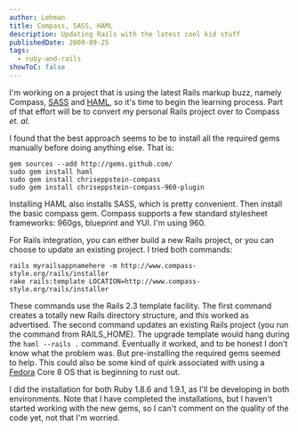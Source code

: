 ```yaml
---
author: Lehman
title: Compass, SASS, HAML
description: Updating Rails with the latest cool kid stuff
publishedDate: 2009-09-25
tags:
  - ruby-and-rails
showToC: false
---
```


I'm working on a project that is using the latest Rails markup buzz, namely Compass, [SASS](http://sass-lang.com/) and [HAML](http://haml.info/), so it's time to begin the learning process. Part of that effort will be to convert my personal Rails project over to Compass _et. al_.

I found that the best approach seems to be to install all the required gems manually before doing anything else. That is:

```shell
gem sources --add http://gems.github.com/
sudo gem install haml
sudo gem install chriseppstein-compass
sudo gem install chriseppstein-compass-960-plugin
```

Installing HAML also installs SASS, which is pretty convenient. Then install the basic compass gem. Compass supports a few standard stylesheet frameworks: 960gs, blueprint and YUI. I'm using 960.

For Rails integration, you can either build a new Rails project, or you can choose to update an existing project. I tried both commands:

```shell
rails myrailsappnamehere -m http://www.compass-style.org/rails/installer
rake rails:template LOCATION=http://www.compass-style.org/rails/installer
```

These commands use the Rails 2.3 template facility. The first command creates a totally new Rails directory structure, and this worked as advertised. The second command updates an existing Rails project (you run the command from RAILS_HOME). The upgrade template would hang during the `haml --rails .` command. Eventually it worked, and to be honest I don't know what the problem was. But pre-installing the required gems seemed to help. This could also be some kind of quirk associated with using a [Fedora](http://fedoraproject.org/) Core 8 OS that is beginning to rust out.

I did the installation for both Ruby 1.8.6 and 1.9.1, as I'll be developing in both environments. Note that I have completed the installations, but I haven't started working with the new gems, so I can't comment on the quality of the code yet, not that I'm worried.
